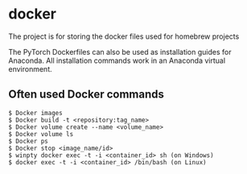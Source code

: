 # docker
The project is for storing the docker files used for homebrew projects

The PyTorch Dockerfiles can also be used as installation guides for Anaconda. All installation commands work in an Anaconda virtual environment.

## Often used Docker commands
    $ Docker images
    $ Docker build -t <repository:tag_name>
    $ Docker volume create --name <volume_name>
    $ Docker volume ls
    $ Docker ps
    $ Docker stop <image_name/id>
    $ winpty docker exec -t -i <container_id> sh (on Windows)
    $ docker exec -t -i <container_id> /bin/bash (on Linux)
